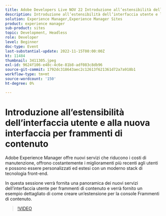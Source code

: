 ```yaml
---
title: Adobe Developers Live NOV 22 Introduzione all’estensibilità dell’interfaccia utente e alla nuova interfaccia utente Frammento di contenuto
description: Introduzione all’estensibilità dell’interfaccia utente e l’Experience Manager UIAdobe per il nuovo frammento di contenuto offre nuovi servizi che riducono i costi di manutenzione, forniscono costantemente agli utenti i miglioramenti più recenti e possono essere personalizzati ed estesi con un moderno stack di tecnologia front-end.In questa sessione verrà fornita una panoramica dei nuovi servizi dell’interfaccia utente per frammenti di contenuto, con un esempio dettagliato di come creare un’estensione per la console Frammenti di contenuto.
solution: Experience Manager,Experience Manager Sites
product: experience manager
sub-product: sites
topic: Development, Headless
role: Developer
level: Beginner
doc-type: Event
last-substantial-update: 2022-11-15T00:00:00Z
kt: 11484
thumbnail: 3411305.jpeg
exl-id: 9624f106-e48c-4c6e-81b8-adf083c8db96
source-git-commit: 1792dc318643aec2c12613f621361d72a7a918b1
workflow-type: tm+mt
source-wordcount: '150'
ht-degree: 0%

---
```


# Introduzione all’estensibilità dell’interfaccia utente e alla nuova interfaccia per frammenti di contenuto

Adobe Experience Manager offre nuovi servizi che riducono i costi di manutenzione, offrono costantemente i miglioramenti più recenti agli utenti e possono essere personalizzati ed estesi con un moderno stack di tecnologia front-end.

In questa sessione verrà fornita una panoramica dei nuovi servizi dell’interfaccia utente per frammenti di contenuto e verrà fornito un esempio dettagliato di come creare un’estensione per la console Frammenti di contenuto.

>[!VIDEO](https://video.tv.adobe.com/v/3411305/?quality=12&learn=on)
